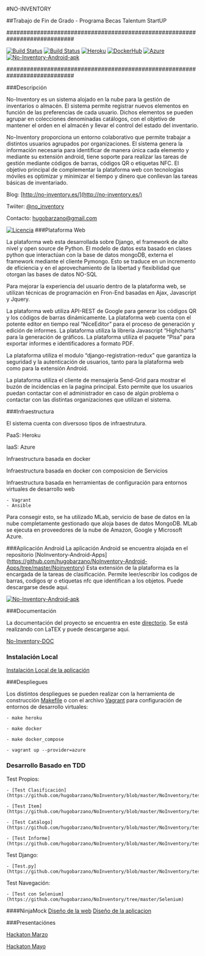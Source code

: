 #NO-INVENTORY

##Trabajo de Fin de Grado - Programa Becas Talentum StartUP

############################################################################

[![Build Status](https://travis-ci.org/hugobarzano/NoInventory.svg?branch=master)](https://travis-ci.org/hugobarzano/NoInventory)
[![Build Status](https://snap-ci.com/hugobarzano/NoInventory/branch/master/build_image)](https://snap-ci.com/hugobarzano/NoInventory/branch/master)
[![Heroku](https://www.herokucdn.com/deploy/button.png)](http://noinventory.herokuapp.com/)
[![DockerHub](https://www.dropbox.com/s/fl5hrbbjm4g2jec/docker_l.png?dl=1)](https://hub.docker.com/r/hugobarzano/)
[![Azure](https://www.dropbox.com/s/oqur6k70poyscxj/azure.png?dl=1)](http://noinventory.cloudapp.net/)
[![No-Inventory-Android-apk](https://www.dropbox.com/s/xx672e199qvvwgb/android.jpg?dl=1)](https://www.dropbox.com/s/itzz91qe5lw1pew/app-debug.apk?dl=1)

############################################################################


###Descripción

No-Inventory es un sistema alojado en la nube para la gestión de inventarios o almacén.
El sistema permite registrar nuevos elementos en función de las preferencias de cada usuario. Dichos elementos se pueden agrupar en colecciones denominadas catálogos, con el objetivo de mantener el orden en el almacén y llevar el control del estado del inventario.

No-Inventory proporciona un entorno colaborativo que permite trabajar a distintos usuarios agrupados por organizaciones. El sistema genera la información necesaria para identificar de manera única cada elemento y mediante su extensión android, tiene soporte para realizar las tareas de gestión mediante códigos de barras, códigos QR o etiquetas NFC. El objetivo principal de complementar la plataforma web con tecnologías móviles es optimizar y minimizar el tiempo y dinero que conllevan las tareas básicas de inventariado.  


Blog: [http://no-inventory.es/](http://no-inventory.es/)

Twiiter: [@no_inventory](https://twitter.com/no_inventory)

Contacto: hugobarzano@gmail.com

[![Licencia](https://www.dropbox.com/s/o9w70i4i2wfjs9e/gplv3-127x51.png?dl=1)](https://github.com/hugobarzano/NoInventory/blob/master/LICENSE)
###Plataforma Web

La plataforma web esta desarrollada sobre Django, el framework de alto nivel y open source de Python. El modelo de datos esta basado en clases python que interactúan con la base de datos mongoDB, externa el framework mediante el cliente Pymongo. Esto se traduce en un incremento de eficiencia y en el aprovechamiento de la libertad y flexibilidad que otorgan las bases de datos NO-SQL

Para mejorar la experiencia del usuario dentro de la plataforma web, se utilizan técnicas de programación en Fron-End basadas en Ajax, Javascript y Jquery.

La plataforma web utiliza API-REST de Google para generar los códigos QR y los códigos de barras dinámicamente.  La plataforma web cuenta con el potente editor en tiempo real “NiceEditor” para el proceso de generación y edición de informes.  La plataforma utiliza la librería Javascript “Highcharts” para la generación de gráficos. La plataforma utiliza el paquete “Pisa” para exportar informes e identificadores a formato PDF.

La plataforma utiliza el modulo “django-registration-redux” que garantiza la seguridad y la autenticación de usuarios, tanto para la plataforma web como para la extensión Android.

La plataforma utiliza el cliente de mensajería Send-Grid para mostrar el buzón de incidencias en la pagina principal. Esto permite que los usuarios puedan contactar con el administrador en caso de algún problema o contactar con las distintas organizaciones que utilizan el sistema.

###Infraestructura

El sistema cuenta con diversoso tipos de infraestrutura.

  PaaS: Heroku

  IaaS: Azure

  Infraestructura basada en docker

  Infraestructura basada en docker con composicion de Servicios

  Infraestructura basada en herramientas de configuración para entornos virtuales de desarrollo web

    - Vagrant
    - Ansible

  Para consegir esto, se ha utilizado MLab, servicio de base de datos en la nube completamente gestionado que aloja bases de datos MongoDB. MLab se ejecuta en proveedores de la nube de Amazon, Google y Microsoft Azure.

###Aplicación Android
La aplicación Android se encuentra alojada en el repositorio [NoInventory-Android-Apps] (https://github.com/hugobarzano/NoInventory-Android-Apps/tree/master/Noinventory)
Esta extensión de la plataforma es la encargada de la tareas de clasificación. Permite leer/escribir los codigos de barras, codigos qr o etiquetas nfc que identifican a los objetos.
Puede descargarse desde aquí.

  [![No-Inventory-Android-apk](https://www.dropbox.com/s/xx672e199qvvwgb/android.jpg?dl=1)](https://www.dropbox.com/s/itzz91qe5lw1pew/app-debug.apk?dl=1)


###Documentación

La documentación del proyecto se encuentra en este [directorio](https://github.com/hugobarzano/NoInventory/tree/master/NoInventoryDOC). Se está realizando con LaTEX y puede descargarse aquí.

  [No-Inventory-DOC](https://www.dropbox.com/s/4tt3viylmf32la2/proyecto.pdf?dl=1)


### Instalación Local

  [Instalación Local de la aplicación](https://github.com/hugobarzano/NoInventory/blob/master/documentacion/instalacion.md)

###Despliegues

Los distintos despliegues se pueden realizar con la herramienta de construcción [Makefile](https://github.com/hugobarzano/NoInventory/blob/master/makefile) o con el archivo [Vagrant](https://github.com/hugobarzano/NoInventory/blob/master/Vagrantfile) para configuración de entornos de desarrollo virtuales:

    - make heroku

    - make docker

    - make docker_compose

    - vagrant up --provider=azure

### Desarrollo Basado en TDD

Test Propios:

    - [Test Clasificación](https://github.com/hugobarzano/NoInventory/blob/master/NoInventory/test_clasificacion.py)

    - [Test Item](https://github.com/hugobarzano/NoInventory/blob/master/NoInventory/test_item.py)

    - [Test Catálogo](https://github.com/hugobarzano/NoInventory/blob/master/NoInventory/test_catalogo.py)

    - [Test Informe](https://github.com/hugobarzano/NoInventory/blob/master/NoInventory/test_informe.py)

Test Django:

    - [Test.py](https://github.com/hugobarzano/NoInventory/blob/master/NoInventory/tests.py)

Test Navegación:

    - [Test con Selenium](https://github.com/hugobarzano/NoInventory/tree/master/Selenium)

####NinjaMock
[Diseño de la web](https://ninjamock.com/s/KDGZS)
[Diseño de la aplicacion](https://ninjamock.com/s/F12ZS)

###Presentaciónes

[Hackaton Marzo](https://www.dropbox.com/s/2z3nephfqtxzdzc/NO-INVENTORY.pdf?dl=1)

[Hackaton Mayo](https://www.dropbox.com/s/mj4tplyahtk6kxt/Presentacion_hackaton_mayo.pdf?dl=1)
